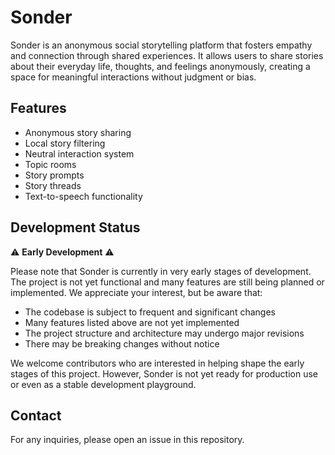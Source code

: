 # Sonder

Sonder is an anonymous social storytelling platform that fosters empathy and
connection through shared experiences. It allows users to share stories about
their everyday life, thoughts, and feelings anonymously, creating a space for
meaningful interactions without judgment or bias.

## Features

- Anonymous story sharing
- Local story filtering
- Neutral interaction system
- Topic rooms
- Story prompts
- Story threads
- Text-to-speech functionality

## Development Status

⚠️ **Early Development** ⚠️

Please note that Sonder is currently in very early stages of development. The
project is not yet functional and many features are still being planned or
implemented. We appreciate your interest, but be aware that:

- The codebase is subject to frequent and significant changes
- Many features listed above are not yet implemented
- The project structure and architecture may undergo major revisions
- There may be breaking changes without notice

We welcome contributors who are interested in helping shape the early stages of
this project. However, Sonder is not yet ready for production use or even as a
stable development playground.

## Contact

For any inquiries, please open an issue in this repository.
